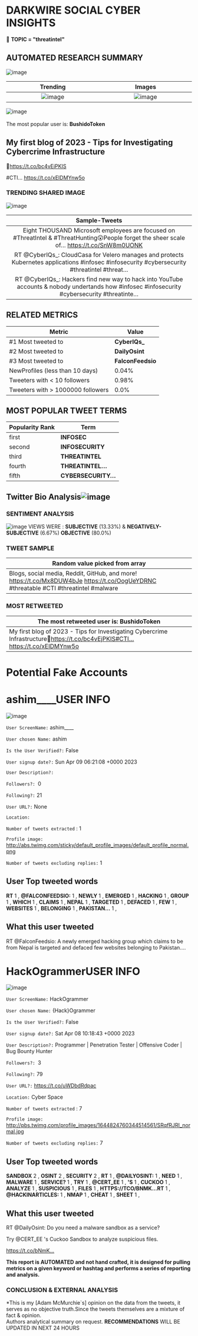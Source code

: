 # DARKWIRE SOCIAL CYBER INSIGHTS 
&#x1F34E; **TOPIC = "threatintel"**

## AUTOMATED RESEARCH SUMMARY
  ![image](darkLogo.png)   

|  Trending  |   Images | 
:-------------------------:|:-------------------------:
|  ![image](assets/threatintel/imageFile1.jpg)     <img width=200/> | ![image](assets/threatintel/imageFile2.jpg) <img width=200/> |   
 
 
![image](assets/threatintel/TWEETS.png)
<br></br>
The most popular user is: **BushidoToken**  
 

## My first blog of 2023 - Tips for Investigating Cybercrime Infrastructure

🔗https://t.co/bc4vEjPKIS

#CTI… https://t.co/xEIDMYnw5o 

  




### TRENDING SHARED IMAGE

![image](assets/threatintel/twitterPostedImage.png)



|                **Sample-Tweets**        |
| :-------------: |
| Eight THOUSAND Microsoft employees are focused on #ThreatIntel &amp; #ThreatHunting😲People forget the sheer scale of… https://t.co/SnW8m0UONK |
| RT @CyberIQs_: CloudCasa for Velero manages and protects Kubernetes applications #infosec #infosecurity #cybersecurity #threatintel #threat… |
| RT @CyberIQs_: Hackers find new way to hack into YouTube accounts &amp; nobody undertands how #infosec #infosecurity #cybersecurity #threatinte… |

## RELATED METRICS<br>
| Metric | Value |
| ------------- | ------------- |
| #1 Most tweeted to  | **CyberIQs_** |
| #2 Most tweeted to  | **DailyOsint** |
| #3 Most tweeted to  | **FalconFeedsio** |
| NewProfiles (less than 10 days) | 0.04%  |
| Tweeters with < 10 followers  | 0.98%|
| Tweeters with > 1000000 followers  | 0.0%  |



## MOST POPULAR TWEET TERMS 


| Popularity Rank  | Term |
| ------------- | ------------- |
| first  | **INFOSEC**  |
| second  | **INFOSECURITY**  |
| third  | **THREATINTEL** |
| fourth  | **THREATINTEL…**  |
| fifth  | **CYBERSECURITY…**  |


## Twitter Bio Analysis![image](assets/threatintel/BIO.png)
### SENTIMENT ANALYSIS
![image](assets/threatintel/sentiment.png)
VIEWS WERE : **SUBJECTIVE**  (13.33%) & **NEGATIVELY-SUBJECTIVE** (6.67%) **OBJECTIVE** (80.0%)

### TWEET SAMPLE 
| Random value picked from array |
| ------------- |
|Blogs, social media, Reddit, GitHub, and more! https://t.co/Mx8DUW4bJe https://t.co/OogUeYDRNC #threatable #CTI #threatintel #malware |

### MOST RETWEETED 

| The most retweeted user is: **BushidoToken**  |
| ------------- |
| My first blog of 2023 - Tips for Investigating Cybercrime Infrastructure🔗https://t.co/bc4vEjPKIS#CTI… https://t.co/xEIDMYnw5o |

# Potential Fake Accounts
 
# ashim____USER INFO
![image](http://abs.twimg.com/sticky/default_profile_images/default_profile_normal.png)
 
`User ScreenName:` ashim____ 
 
`User chosen Name:` ashim 
 
`Is the User Verified?:` False 
 
`User signup date?:` Sun Apr 09 06:21:08 +0000 2023 
 
`User Description?:`  
 
`Followers?: `0 
 
`Following?:` 21 
 
`User URL?:` None 
 
`Location:`  
 
`Number of tweets extracted`  : 1 
 
`Profile image:` http://abs.twimg.com/sticky/default_profile_images/default_profile_normal.png 
 
`Number of tweets excluding replies:` 1 
 

 

 
## User Top tweeted words 
 
**RT** 1 , **@FALCONFEEDSIO:** 1 , **NEWLY** 1 , **EMERGED** 1 , **HACKING** 1 , **GROUP** 1 , **WHICH** 1 , **CLAIMS** 1 , **NEPAL** 1 , **TARGETED** 1 , **DEFACED** 1 , **FEW** 1 , **WEBSITES** 1 , **BELONGING** 1 , **PAKISTAN…** 1 , 
 
## What this user tweeted
 
RT @FalconFeedsio: A newly emerged hacking group which claims to be from Nepal is targeted and defaced few websites belonging to Pakistan.…
 
# HackOgrammerUSER INFO
![image](http://pbs.twimg.com/profile_images/1644824760344514561/SRqfRJRI_normal.jpg)
 
`User ScreenName:` HackOgrammer 
 
`User chosen Name:` {Hack}Ogrammer 
 
`Is the User Verified?:` False 
 
`User signup date?:` Sat Apr 08 10:18:43 +0000 2023 
 
`User Description?:` Programmer | Penetration Tester | Offensive Coder | Bug Bounty Hunter 
 
`Followers?: `3 
 
`Following?:` 79 
 
`User URL?:` https://t.co/uWDbdRdpac 
 
`Location:` Cyber Space 
 
`Number of tweets extracted`  : 7 
 
`Profile image:` http://pbs.twimg.com/profile_images/1644824760344514561/SRqfRJRI_normal.jpg 
 
`Number of tweets excluding replies:` 7 
 

 

 
## User Top tweeted words 
 
**SANDBOX** 2 , **OSINT** 2 , **SECURITY** 2 , **RT** 1 , **@DAILYOSINT:** 1 , **NEED** 1 , **MALWARE** 1 , **SERVICE?** 1 , **TRY** 1 , **@CERT_EE** 1 , **'S** 1 , **CUCKOO** 1 , **ANALYZE** 1 , **SUSPICIOUS** 1 , **FILES** 1 , **HTTPS://TCO/BNMK…RT** 1 , **@HACKINARTICLES:** 1 , **NMAP** 1 , **CHEAT** 1 , **SHEET** 1 , 
 
## What this user tweeted
 
RT @DailyOsint: Do you need a malware sandbox as a service?

Try @CERT_EE 's Cuckoo Sandbox to analyze suspicious files.

https://t.co/bNmK…
 

<b> This report is AUTOMATED and not hand crafted, it is designed for pulling metrics on a given keyword or hashtag and performs a series of reporting and analysis.</b>  
### CONCLUSION & EXTERNAL ANALYSIS

*This is my [Adam McMurchie`s] opinion on the data from the tweets, it serves as no objective truth.Since the tweets themselves are a mixture of fact & opinion.<br>
Authors analytical summary on request.
**RECOMMENDATIONS** WILL BE UPDATED IN NEXT  24 HOURS <br>